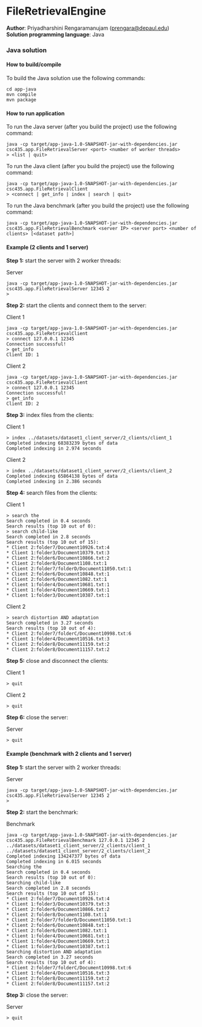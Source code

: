 # FileRetrievalEngine
**Author**: Priyadharshini Rengaramanujam (prengara@depaul.edu)  
**Solution programming language**: Java
### Java solution
#### How to build/compile

To build the Java solution use the following commands:
```
cd app-java
mvn compile
mvn package
```

#### How to run application

To run the Java server (after you build the project) use the following command:
```
java -cp target/app-java-1.0-SNAPSHOT-jar-with-dependencies.jar csc435.app.FileRetrievalServer <port> <number of worker threads>
> <list | quit>
```

To run the Java client (after you build the project) use the following command:
```
java -cp target/app-java-1.0-SNAPSHOT-jar-with-dependencies.jar csc435.app.FileRetrievalClient
> <connect | get_info | index | search | quit>
```

To run the Java benchmark (after you build the project) use the following command:
```
java -cp target/app-java-1.0-SNAPSHOT-jar-with-dependencies.jar csc435.app.FileRetrievalBenchmark <server IP> <server port> <number of clients> [<dataset path>]
```

#### Example (2 clients and 1 server)

**Step 1:** start the server with 2 worker threads:

Server
```
java -cp target/app-java-1.0-SNAPSHOT-jar-with-dependencies.jar csc435.app.FileRetrievalServer 12345 2
>
```

**Step 2:** start the clients and connect them to the server:

Client 1
```
java -cp target/app-java-1.0-SNAPSHOT-jar-with-dependencies.jar csc435.app.FileRetrievalClient
> connect 127.0.0.1 12345
Connection successful!
> get_info
Client ID: 1
```

Client 2
```
java -cp target/app-java-1.0-SNAPSHOT-jar-with-dependencies.jar csc435.app.FileRetrievalClient
> connect 127.0.0.1 12345
Connection successful!
> get_info
Client ID: 2
```

**Step 3:** index files from the clients:

Client 1
```
> index ../datasets/dataset1_client_server/2_clients/client_1
Completed indexing 68383239 bytes of data
Completed indexing in 2.974 seconds
```

Client 2
```
> index ../datasets/dataset1_client_server/2_clients/client_2
Completed indexing 65864138 bytes of data
Completed indexing in 2.386 seconds
```

**Step 4:** search files from the clients:

Client 1
```
> search the
Search completed in 0.4 seconds
Search results (top 10 out of 0):
> search child-like
Search completed in 2.8 seconds
Search results (top 10 out of 15):
* Client 2:folder7/Document10926.txt:4
* Client 1:folder3/Document10379.txt:3
* Client 2:folder6/Document10866.txt:2
* Client 2:folder8/Document1108.txt:1
* Client 2:folder7/folderD/Document11050.txt:1
* Client 2:folder6/Document10848.txt:1
* Client 2:folder6/Document1082.txt:1
* Client 1:folder4/Document10681.txt:1
* Client 1:folder4/Document10669.txt:1
* Client 1:folder3/Document10387.txt:1
```

Client 2
```
> search distortion AND adaptation
Search completed in 3.27 seconds
Search results (top 10 out of 4):
* Client 2:folder7/folderC/Document10998.txt:6
* Client 1:folder4/Document10516.txt:3
* Client 2:folder8/Document11159.txt:2
* Client 2:folder8/Document11157.txt:2
```

**Step 5:** close and disconnect the clients:

Client 1
```
> quit
```

Client 2
```
> quit
```

**Step 6:** close the server:

Server
```
> quit
```

#### Example (benchmark with 2 clients and 1 server)

**Step 1:** start the server with 2 worker threads:

Server
```
java -cp target/app-java-1.0-SNAPSHOT-jar-with-dependencies.jar csc435.app.FileRetrievalServer 12345 2
>
```

**Step 2:** start the benchmark:

Benchmark
```
java -cp target/app-java-1.0-SNAPSHOT-jar-with-dependencies.jar csc435.app.FileRetrievalBenchmark 127.0.0.1 12345 2 ../datasets/dataset1_client_server/2_clients/client_1 ../datasets/dataset1_client_server/2_clients/client_2
Completed indexing 134247377 bytes of data
Completed indexing in 6.015 seconds
Searching the
Search completed in 0.4 seconds
Search results (top 10 out of 0):
Searching child-like
Search completed in 2.8 seconds
Search results (top 10 out of 15):
* Client 2:folder7/Document10926.txt:4
* Client 1:folder3/Document10379.txt:3
* Client 2:folder6/Document10866.txt:2
* Client 2:folder8/Document1108.txt:1
* Client 2:folder7/folderD/Document11050.txt:1
* Client 2:folder6/Document10848.txt:1
* Client 2:folder6/Document1082.txt:1
* Client 1:folder4/Document10681.txt:1
* Client 1:folder4/Document10669.txt:1
* Client 1:folder3/Document10387.txt:1
Searching distortion AND adaptation
Search completed in 3.27 seconds
Search results (top 10 out of 4):
* Client 2:folder7/folderC/Document10998.txt:6
* Client 1:folder4/Document10516.txt:3
* Client 2:folder8/Document11159.txt:2
* Client 2:folder8/Document11157.txt:2
```

**Step 3:** close the server:

Server
```
> quit
```
